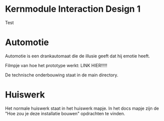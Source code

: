# Kernmodule Interaction Design 1
Test
# Automotie
Automotie is een drankautomaat die de illusie geeft dat hij emotie heeft. 

Filmpje van hoe het prototype werkt:
LINK HIER!!!!!

De technische onderbouwing staat in de main directory.

# Huiswerk
Het normale huiswerk staat in het huiswerk mapje. In het docs mapje zijn de "Hoe zou je deze installatie bouwen" opdrachten te vinden.
